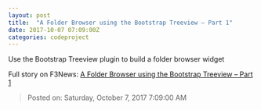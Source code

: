 ```yaml
---
layout: post
title:  "A Folder Browser using the Bootstrap Treeview – Part 1"
date: 2017-10-07 07:09:00Z
categories: codeproject
---
```


Use the Bootstrap Treeview plugin to build a folder browser widget


Full story on F3News: [A Folder Browser using the Bootstrap Treeview – Part 1](http://www.f3nws.com/n/fBTzGD)

> Posted on: Saturday, October 7, 2017 7:09:00 AM
